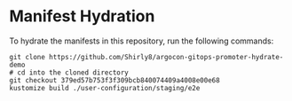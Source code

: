 # Manifest Hydration

To hydrate the manifests in this repository, run the following commands:

```shell
git clone https://github.com/Shirly8/argocon-gitops-promoter-hydrate-demo
# cd into the cloned directory
git checkout 379ed57b753f3f309bcb840074409a4008e00e68
kustomize build ./user-configuration/staging/e2e
```
